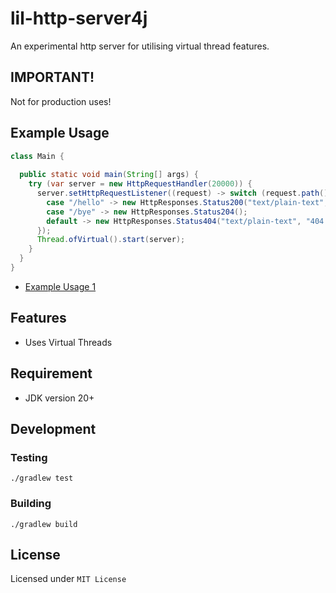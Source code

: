 # lil-http-server4j

An experimental http server for utilising virtual thread features.

## IMPORTANT!

Not for production uses!

## Example Usage

```java
class Main {
  
  public static void main(String[] args) {
    try (var server = new HttpRequestHandler(20000)) {
      server.setHttpRequestListener((request) -> switch (request.path()) {
        case "/hello" -> new HttpResponses.Status200("text/plain-text", "hello");
        case "/bye" -> new HttpResponses.Status204();
        default -> new HttpResponses.Status404("text/plain-text", "404 error");
      });
      Thread.ofVirtual().start(server);
    }
  }
}
```

- [Example Usage 1](https://github.com/wmartinmimi/lil-http-server4j/blob/main/lib/src/test/java/io/githubb/wmartinmimi/lilhttpserver4j/ExampleUsage1.java)

## Features

- Uses Virtual Threads

## Requirement

- JDK version 20+

## Development

### Testing

```shell
./gradlew test
```

### Building

```shell
./gradlew build
```

## License

Licensed under ```MIT License```
